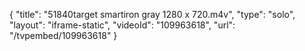{
    "title": "51840target smartiron gray 1280 x 720.m4v",
    "type": "solo",
    "layout": "iframe-static",
    "videoId": "109963618",
    "url": "\/tvpembed\/109963618"
}